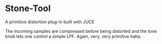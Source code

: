 # Stone-Tool

A primitive distortion plug-in built with JUCE

The incoming samples are compressed before being distorted and the tone knob lets one control a simple LPF. 
Again, very, very primitive haha.

